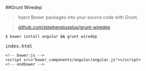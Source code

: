 ##Grunt Wiredep

>Inject Bower packages into your source code with Grunt.

>[github.com/stephenplusplus/grunt-wiredep](https://github.com/stephenplusplus/grunt-wiredep)


```bash
$ bower install angular && grunt wiredep
```

<pre>
index.html
<code>
&lt;!-- bower:js --&gt;
&lt;script src="bower_components/angular/angular.js"&gt;&lt;/script&gt;
&lt;!-- endbower --&gt;
</code>
</pre>